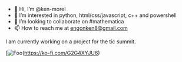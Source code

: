 - 👋 Hi, I’m @ken-morel
- 👀 I’m interested in python, html/css/javascript, c++ and powershell
- 💞️ I’m looking to collaborate on #mathematica
- 📫 How to reach me at engonken8@gmail.com

I am currently working on a project for the tic summit.

[![Foo](https://storage.ko-fi.com/cdn/kofi2.png?v=3)(https://ko-fi.com/G2G4XYJU6)
<!---
<a href='https://ko-fi.com/G2G4XYJU6' target='_blank'><img height='36' style='border:0px;height:36px;' src='https://storage.ko-fi.com/cdn/kofi2.png?v=3' border='0' alt='Buy Me a Coffee at ko-fi.com' /></a>

ken-morel/ken-morel is a ✨ special ✨ repository because its `README.md` (this file) appears on your GitHub profile.
You can click the Preview link to take a look at your changes.
--->

